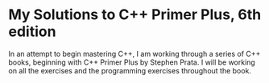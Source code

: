 # My Solutions to C++ Primer Plus, 6th edition

In an attempt to begin mastering C++, I am working through a series of C++ books, beginning with C++ Primer Plus by
Stephen Prata. I will be working on all the exercises and the programming exercises throughout the book.
